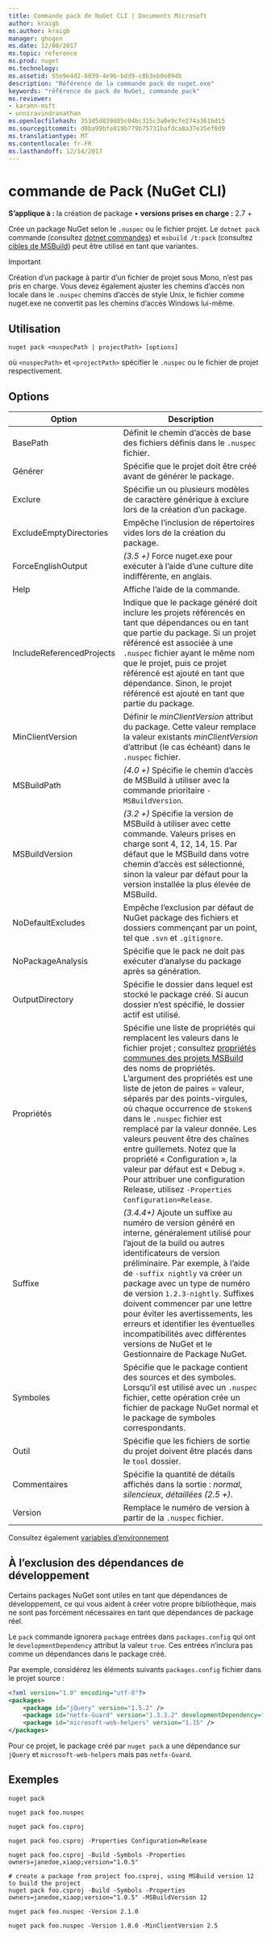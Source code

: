 ```yaml
---
title: Commande pack de NuGet CLI | Documents Microsoft
author: kraigb
ms.author: kraigb
manager: ghogen
ms.date: 12/08/2017
ms.topic: reference
ms.prod: nuget
ms.technology: 
ms.assetid: 55e9e4d2-8039-4e9b-bdd9-c8b3eb0e894b
description: "Référence de la commande pack de nuget.exe"
keywords: "référence de pack de NuGet, commande pack"
ms.reviewer:
- karann-msft
- unniravindranathan
ms.openlocfilehash: 353d5d839d85c04bc315c3a0e9cfe274a361bd15
ms.sourcegitcommit: d0ba99bfe019b779b75731bafdca8a37e35ef0d9
ms.translationtype: MT
ms.contentlocale: fr-FR
ms.lasthandoff: 12/14/2017
---
```

# <a name="pack-command-nuget-cli"></a>commande de Pack (NuGet CLI)

**S’applique à :** la création de package &bullet; **versions prises en charge :** 2.7 +

Crée un package NuGet selon le `.nuspec` ou le fichier projet. Le `dotnet pack` commande (consultez [dotnet commandes](dotnet-Commands.md)) et `msbuild /t:pack` (consultez [cibles de MSBuild](../schema/msbuild-targets.md)) peut être utilisé en tant que variantes.

> [!Important]
> Création d’un package à partir d’un fichier de projet sous Mono, n’est pas pris en charge. Vous devez également ajuster les chemins d’accès non locale dans le `.nuspec` chemins d’accès de style Unix, le fichier comme nuget.exe ne convertit pas les chemins d’accès Windows lui-même.

## <a name="usage"></a>Utilisation

```
nuget pack <nuspecPath | projectPath> [options]
```

où `<nuspecPath>` et `<projectPath>` spécifier le `.nuspec` ou le fichier de projet respectivement.

## <a name="options"></a>Options

| Option | Description |
| --- | --- |
| BasePath | Définit le chemin d’accès de base des fichiers définis dans le `.nuspec` fichier. |
| Générer | Spécifie que le projet doit être créé avant de générer le package. |
| Exclure | Spécifie un ou plusieurs modèles de caractère générique à exclure lors de la création d’un package. |
| ExcludeEmptyDirectories | Empêche l’inclusion de répertoires vides lors de la création du package. |
| ForceEnglishOutput | *(3.5 +)*  Force nuget.exe pour exécuter à l’aide d’une culture dite indifférente, en anglais. |
| Help | Affiche l’aide de la commande. |
| IncludeReferencedProjects | Indique que le package généré doit inclure les projets référencés en tant que dépendances ou en tant que partie du package. Si un projet référencé est associée à une `.nuspec` fichier ayant le même nom que le projet, puis ce projet référencé est ajouté en tant que dépendance. Sinon, le projet référencé est ajouté en tant que partie du package. |
| MinClientVersion | Définir le *minClientVersion* attribut du package. Cette valeur remplace la valeur existants *minClientVersion* d’attribut (le cas échéant) dans le `.nuspec` fichier. |
| MSBuildPath | *(4.0 +)*  Spécifie le chemin d’accès de MSBuild à utiliser avec la commande prioritaire `-MSBuildVersion`. |
| MSBuildVersion | *(3.2 +)*  Spécifie la version de MSBuild à utiliser avec cette commande. Valeurs prises en charge sont 4, 12, 14, 15. Par défaut que le MSBuild dans votre chemin d’accès est sélectionné, sinon la valeur par défaut pour la version installée la plus élevée de MSBuild. |
| NoDefaultExcludes | Empêche l’exclusion par défaut de NuGet package des fichiers et dossiers commençant par un point, tel que `.svn` et `.gitignore`. |
| NoPackageAnalysis | Spécifie que le pack ne doit pas exécuter d’analyse du package après sa génération. |
| OutputDirectory | Spécifie le dossier dans lequel est stocké le package créé. Si aucun dossier n’est spécifié, le dossier actif est utilisé. |
| Propriétés | Spécifie une liste de propriétés qui remplacent les valeurs dans le fichier projet ; consultez [propriétés communes des projets MSBuild](https://docs.microsoft.com/visualstudio/msbuild/common-msbuild-project-properties) des noms de propriétés. L’argument des propriétés est une liste de jeton de paires = valeur, séparés par des points-virgules, où chaque occurrence de `$token$` dans le `.nuspec` fichier est remplacé par la valeur donnée. Les valeurs peuvent être des chaînes entre guillemets. Notez que la propriété « Configuration », la valeur par défaut est « Debug ». Pour attribuer une configuration Release, utilisez `-Properties Configuration=Release`. |
| Suffixe | *(3.4.4+)*  Ajoute un suffixe au numéro de version généré en interne, généralement utilisé pour l’ajout de la build ou autres identificateurs de version préliminaire. Par exemple, à l’aide de `-suffix nightly` va créer un package avec un type de numéro de version `1.2.3-nightly`. Suffixes doivent commencer par une lettre pour éviter les avertissements, les erreurs et identifier les éventuelles incompatibilités avec différentes versions de NuGet et le Gestionnaire de Package NuGet. |
| Symboles | Spécifie que le package contient des sources et des symboles. Lorsqu’il est utilisé avec un `.nuspec` fichier, cette opération crée un fichier de package NuGet normal et le package de symboles correspondants. |
| Outil | Spécifie que les fichiers de sortie du projet doivent être placés dans le `tool` dossier. |
| Commentaires | Spécifie la quantité de détails affichés dans la sortie : *normal*, *silencieux*, *détaillées (2.5 +)*. |
| Version | Remplace le numéro de version à partir de la `.nuspec` fichier. |

Consultez également [variables d’environnement](cli-ref-environment-variables.md)

## <a name="excluding-development-dependencies"></a>À l’exclusion des dépendances de développement

Certains packages NuGet sont utiles en tant que dépendances de développement, ce qui vous aident à créer votre propre bibliothèque, mais ne sont pas forcément nécessaires en tant que dépendances de package réel.

Le `pack` commande ignorera `package` entrées dans `packages.config` qui ont le `developmentDependency` attribut la valeur `true`. Ces entrées n’inclura pas comme un dépendances dans le package créé.

Par exemple, considérez les éléments suivants `packages.config` fichier dans le projet source :

```xml
<?xml version="1.0" encoding="utf-8"?>
<packages>
    <package id="jQuery" version="1.5.2" />
    <package id="netfx-Guard" version="1.3.3.2" developmentDependency="true" />
    <package id="microsoft-web-helpers" version="1.15" />
</packages>
```

Pour ce projet, le package créé par `nuget pack` a une dépendance sur `jQuery` et `microsoft-web-helpers` mais pas `netfx-Guard`.

## <a name="examples"></a>Exemples

```
nuget pack

nuget pack foo.nuspec

nuget pack foo.csproj

nuget pack foo.csproj -Properties Configuration=Release

nuget pack foo.csproj -Build -Symbols -Properties owners=janedoe,xiaop;version="1.0.5"

# create a package from project foo.csproj, using MSBuild version 12 to build the project
nuget pack foo.csproj -Build -Symbols -Properties owners=janedoe,xiaop;version="1.0.5" -MSBuildVersion 12

nuget pack foo.nuspec -Version 2.1.0

nuget pack foo.nuspec -Version 1.0.0 -MinClientVersion 2.5
```
